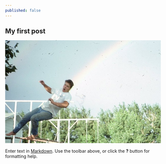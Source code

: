 ```yaml
---
published: false
---
```


## My first post

![rainbow](assets/herb-rainbow-web.jpg)

Enter text in [Markdown](http://daringfireball.net/projects/markdown/). Use the toolbar above, or click the **?** button for formatting help.

